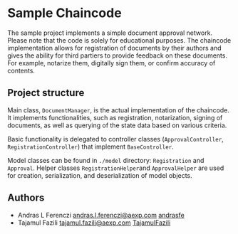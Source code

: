 # Sample Chaincode

The sample project implements a simple document approval network. Please note that the code is solely for educational purposes.
The chaincode implementation allows for registration of documents by their authors and gives the ability for third partiers to provide feedback on these documents. For example, notarize them, digitally sign them, or confirm accuracy of contents.

## Project structure

Main class, `DocumentManager`, is the actual implementation of the chaincode. It implements functionalities,
such as registration, notarization, signing of documents, as well as querying of the state data based on 
various criteria.

Basic functionality is delegated to controller classes (`ApprovalController`, `RegistrationController`)
that implement `BaseController`. 

Model classes can be found in `./model` directory: `Registration` and `Approval`. Helper classes `RegistrationHelper`and `ApprovalHelper` are used for creation, serialization, and deserialization of model objects.

## Authors

* Andras L Ferenczi <andras.l.ferenczi@aexp.com> [andrasfe](https://github.com/andrasfe)
* Tajamul Fazili <tajamul.fazili@aexp.com> [TajamulFazili](https://github.com/tajamulfazili)
  
